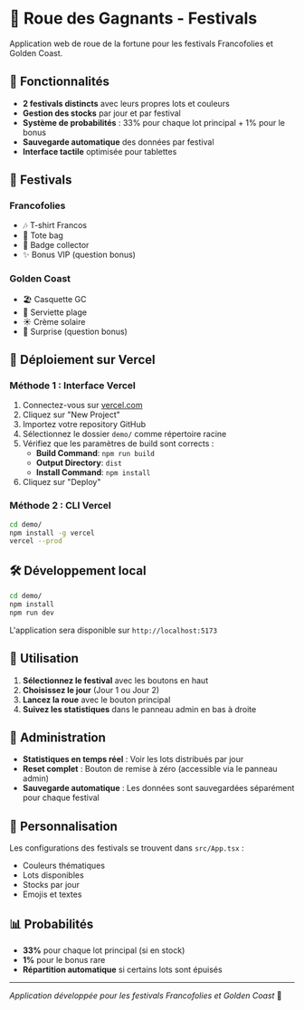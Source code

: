 # 🎡 Roue des Gagnants - Festivals

Application web de roue de la fortune pour les festivals Francofolies et Golden Coast.

## 🎪 Fonctionnalités

- **2 festivals distincts** avec leurs propres lots et couleurs
- **Gestion des stocks** par jour et par festival
- **Système de probabilités** : 33% pour chaque lot principal + 1% pour le bonus
- **Sauvegarde automatique** des données par festival
- **Interface tactile** optimisée pour tablettes

## 🎵 Festivals

### Francofolies
- 🎶 T-shirt Francos
- 🎤 Tote bag  
- 🎵 Badge collector
- ✨ Bonus VIP (question bonus)

### Golden Coast
- 🏖️ Casquette GC
- 🌊 Serviette plage
- ☀️ Crème solaire
- 🎁 Surprise (question bonus)

## 🚀 Déploiement sur Vercel

### Méthode 1 : Interface Vercel
1. Connectez-vous sur [vercel.com](https://vercel.com)
2. Cliquez sur "New Project"
3. Importez votre repository GitHub
4. Sélectionnez le dossier `demo/` comme répertoire racine
5. Vérifiez que les paramètres de build sont corrects :
   - **Build Command**: `npm run build`
   - **Output Directory**: `dist`
   - **Install Command**: `npm install`
6. Cliquez sur "Deploy"

### Méthode 2 : CLI Vercel
```bash
cd demo/
npm install -g vercel
vercel --prod
```

## 🛠️ Développement local

```bash
cd demo/
npm install
npm run dev
```

L'application sera disponible sur `http://localhost:5173`

## 📱 Utilisation

1. **Sélectionnez le festival** avec les boutons en haut
2. **Choisissez le jour** (Jour 1 ou Jour 2)
3. **Lancez la roue** avec le bouton principal
4. **Suivez les statistiques** dans le panneau admin en bas à droite

## 🎯 Administration

- **Statistiques en temps réel** : Voir les lots distribués par jour
- **Reset complet** : Bouton de remise à zéro (accessible via le panneau admin)
- **Sauvegarde automatique** : Les données sont sauvegardées séparément pour chaque festival

## 🎨 Personnalisation

Les configurations des festivals se trouvent dans `src/App.tsx` :
- Couleurs thématiques
- Lots disponibles
- Stocks par jour
- Emojis et textes

## 📊 Probabilités

- **33%** pour chaque lot principal (si en stock)
- **1%** pour le bonus rare
- **Répartition automatique** si certains lots sont épuisés

---

*Application développée pour les festivals Francofolies et Golden Coast* 🎪
